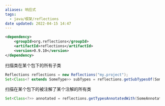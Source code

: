 ```yaml
---
aliases: 响应式
tags:
  - java/框架/reflections
date updated: 2022-04-15 14:47
---
```


```xml
<dependency>
    <groupId>org.reflections</groupId>
    <artifactId>reflections</artifactId>
    <version>0.9.10</version>
</dependency>
```

扫描类在某个包下的所有子类

```java
Reflections reflections = new Reflections("my.project");
Set<Class<? extends SomeType>> subTypes = reflections.getSubTypesOf(SomeType.class);

```

扫描在某个包下的被注解了某个注解的所有类

```java
Set<Class<?>> annotated = reflections.getTypesAnnotatedWith(SomeAnnotation.class);
```
